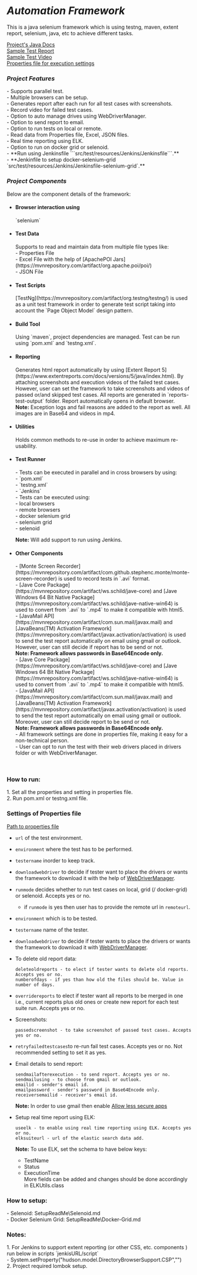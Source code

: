 <h1><i>Automation Framework</i></h1> 

This is a java selenium framework which is using testng, maven, extent report, selenium, java, etc to achieve different tasks.

[Project's Java Docs](https://github.com/prashant1507/Automation-Framework/tree/main/java-doc/)   
[Sample Test Report](https://github.com/prashant1507/Automation-Framework/blob/main/framework-generate-sample-report/ExecutionReport.html)   
[Sample Test Video](https://github.com/prashant1507/Automation-Framework/tree/main/framework-generate-sample-report)   
[Properties file for execution settings](https://github.com/prashant1507/Automation-Framework/blob/main/src/test/resources/config/FrameworkConfig.properties)

<h3><i>Project Features</i></h3>
-   Supports parallel test.<br/>
-   Multiple browsers can be setup.<br/>
-   Generates report after each run for all test cases with screenshots.<br/>
-   Record video for failed test cases.<br/>
-   Option to auto manage drives using WebDriverManager.<br/>
-   Option to send report to email.<br/>
-   Option to run tests on local or remote.<br/>
-   Read data from Properties file, Excel, JSON files.<br/>
-   Real time reporting using ELK.<br/>
-   Option to run on docker grid or selenoid.<br/>
-   **Run using Jenkinsfile ```src/test/resources/Jenkins/Jenkinsfile```.**<br/>
-   **Jenkinfile to setup docker-selenium-grid `src/test/resources/Jenkins/Jenkinsfile-selenium-grid`.**<br/>
  
<h3><i>Project Components</i></h3>  
Below are the component details of the framework:

-   <h4>Browser interaction using</h4>
    `selenium`

-   <h4>Test Data</h4>
    Supports to read and maintain data from multiple file types like:<br/>
    -  Properties File<br/>
    -  Excel File with the help of [ApachePOI Jars](https://mvnrepository.com/artifact/org.apache.poi/poi/) <br/>
    -  JSON File<br/>

-   <h4>Test Scripts</h4>
    [TestNg](https://mvnrepository.com/artifact/org.testng/testng/) is used as a unit test framework in order to generate test script taking into account   the `Page Object Model` design pattern.

-   <h4>Build Tool</h4>
    Using `maven`, project dependencies are managed. Test can be run using `pom.xml` and `testng.xml`.

-   <h4>Reporting</h4>
    Generates html report automatically by using [Extent Report 5](https://www.extentreports.com/docs/versions/5/java/index.html).
    By attaching screenshots and execution videos of the failed test cases. However, user can set the framework to take screenshots
    and videos of passed or/and skipped test cases. All reports are generated in `reports-test-output` folder. Report automatically opens in default browser.<br/>      
    <b>Note:</b> Exception logs and fail reasons are added to the report as well. All images are in Base64 and videos in mp4.

-   <h4>Utilities</h4>
    Holds common methods to re-use in order to achieve maximum re-usability.

-   <h4>Test Runner</h4>
    -   Tests can be executed in parallel and in cross browsers by using:<br/>
        -    `pom.xml`<br/>
        -   `testng.xml`<br/>
        -   `Jenkins`<br/>
    -   Tests can be executed using:<br/>
        - local browsers <br/>
        - remote browsers <br/>
        -	docker selenium grid<br/>
        -	selenium grid<br/>
        -	selenoid<br/>

    <b>Note:</b> Will add support to run using Jenkins.

-   <h4>Other Components</h4>
    -   [Monte Screen Recorder](https://mvnrepository.com/artifact/com.github.stephenc.monte/monte-screen-recorder) is used to record tests in `.avi` format.<br/>
    -   [Jave Core Package](https://mvnrepository.com/artifact/ws.schild/jave-core) and [Jave Windows 64 Bit Native Package](https://mvnrepository.com/artifact/ws.schild/jave-native-win64) is used to convert from `.avi` to `.mp4` to make it compatible with html5.<br/>
    -   [JavaMail API](https://mvnrepository.com/artifact/com.sun.mail/javax.mail) and [JavaBeans(TM) Activation Framework](https://mvnrepository.com/artifact/javax.activation/activation) is used to send the test report automatically on email using gmail or outlook. However, user can still decide if report has to be send or not.<br/><b>Note: Framework allows passwords in Base64Encode only.</b><br/>
    -   [Jave Core Package](https://mvnrepository.com/artifact/ws.schild/jave-core) and [Jave Windows 64 Bit Native Package](https://mvnrepository.com/artifact/ws.schild/jave-native-win64) is used to convert from `.avi` to `.mp4` to make it compatible with html5.<br/>
    -   [JavaMail API](https://mvnrepository.com/artifact/com.sun.mail/javax.mail) and [JavaBeans(TM) Activation Framework](https://mvnrepository.com/artifact/javax.activation/activation) is used to send the test report automatically on email using gmail or outlook. Moreover, user can still decide report to be send or not.<br/>   
        <b>Note: Framework allows passwords in Base64Encode only.</b><br/>
    -   All framework settings are done in properties file, making it easy for a non-technical person.<br/>
    -   User can opt to run the test with their web drivers placed in drivers folder or with WebDriverManager.<br/>
    
<br/>
<h3>How to run:</h3>
1. Set all the properties and setting in properties file.<br/>
2. Run pom.xml or testng.xml file.
<br/>
<h3>Settings of Properties file</h3>

[Path to properties file](https://github.com/prashant1507/SeleniumAutomationFramework/blob/main/src/test/resources/config/FrameworkConfig.properties)

-   `url` of the test environment.
-   `environment` where the test has to be performed.
-   `testername` inorder to keep track.
-   `downloadwebdriver` to decide if tester want to place the drivers or wants the framework to download it with the help of [WebDriverManager](https://mvnrepository.com/artifact/io.github.bonigarcia/webdrivermanager).
-	`runmode` decides whether to run test cases on local, grid (/ docker-grid) or selenoid. Accepts yes or no.<br/>
     -  if `runmode` is yes then user has to provide the remote url in `remoteurl`.
-   `environment` which is to be tested.
-   `testername` name of the tester.
-   `downloadwebdriver` to decide if tester wants to place the drivers or wants the framework to download it with [WebDriverManager](https://mvnrepository.com/artifact/io.github.bonigarcia/webdrivermanager).

-   To delete old report data:
    ```
    deleteoldreports - to elect if tester wants to delete old reports. Accepts yes or no.
    numberofdays - if yes than how old the files should be. Value in number of days.
    ```   
-   `overridereports` to elect if tester want all reports to be merged in one i.e., current reports plus old ones or create new report for each test suite run. Accepts yes or no.
-   Screenshots:
    ```
    passedscreenshot - to take screenshot of passed test cases. Accepts yes or no.
    ```
-   `retryfailedtestcases`to re-run fail test cases. Accepts yes or no. Not recommended setting to set it as yes.
-   Email details to send report:
    ```
    sendmailafterexecution - to send report. Accepts yes or no.
    sendmailusing - to choose from gmail or outlook.
    emailid - sender's email id.
    emailpassword - sender's password in Base64Encode only.
    receiversemailid - receiver's email id.
    ```   
    <b>Note:</b> In order to use gmail then enable [Allow less secure apps](https://myaccount.google.com/lesssecureapps?pli=1&rapt=AEjHL4M-tPfEQqsOBVtOWL9wQTcuoh6uNQC7kNHqA1IgKKctttT5U20uTAcW3mpM7VQfCoTrdrwVnEpKLMfkCsRkGPUziWpq5A)
-   Setup real time report using ELK:   
    ```
    useelk - to enable using real time reporting using ELK. Accepts yes or no.
    elksuiteurl - url of the elastic search data add.
    ```
    <b>Note:</b> To use ELK, set the schema to have below keys:
    -   TestName
    -   Status
    -   ExecutionTime<br/>
    More fields can be added and changes should be done accordingly in ELKUtils.class

<h3> How to setup:</h3>
-   Selenoid: SetupReadMe\Selenoid.md<br/>
-   Docker Selenium Grid: SetupReadMe\Docker-Grid.md<br/>

<h3>Notes:</h3>
1.	For Jenkins to support extent reporting (or other CSS, etc. components ) run below in scripts `jenkisURL/script`<br/>
	-	System.setProperty("hudson.model.DirectoryBrowserSupport.CSP","")<br/>	
2. Project required lombok setup.
